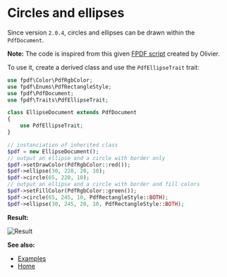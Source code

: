 # Circles and ellipses

Since version `2.0.4`, circles and ellipses can be drawn within
the `PdfDocument`.

**Note:** The code is inspired from this given
[FPDF script](http://www.fpdf.org/en/script/script6.php) created by Olivier.

To use it, create a derived class and use the `PdfEllipseTrait` trait:

```php
use fpdf\Color\PdfRgbColor;
use fpdf\Enums\PdfRectangleStyle;
use fpdf\PdfDocument;
use fpdf\Traits\PdfEllipseTrait;

class EllipseDocument extends PdfDocument
{
    use PdfEllipseTrait;
}

// instanciation of inherited class
$pdf = new EllipseDocument();
// output an ellipse and a circle with border only
$pdf->setDrawColor(PdfRgbColor::red());
$pdf->ellipse(30, 220, 20, 10);
$pdf->circle(65, 220, 10);
// output an ellipse and a circle with border and fill colors
$pdf->setFillColor(PdfRgbColor::green());
$pdf->circle(65, 245, 10, PdfRectangleStyle::BOTH);
$pdf->ellipse(30, 245, 20, 10, PdfRectangleStyle::BOTH);
```

**Result:**

![Result](images/ellipses.png)

**See also:**

- [Examples](examples.md)
- [Home](../README.md)
